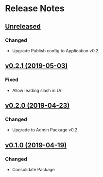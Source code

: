 # Release Notes

## [Unreleased](https://github.com/ixocreate/media-package/compare/0.2.1...develop)
### Changed
- Upgrade Publish config to Application v0.2

## [v0.2.1 (2019-05-03)](https://github.com/ixocreate/media-package/compare/0.2.0...0.2.1)

### Fixed
- Allow leading slash in Uri

## [v0.2.0 (2019-04-23)](https://github.com/ixocreate/media-package/compare/0.1.0...0.2.0)
### Changed
- Upgrade to Admin Package v0.2

## [v0.1.0 (2019-04-19)](https://github.com/ixocreate/media-package/compare/master...0.1.0)
### Changed
- Consolidate Package
